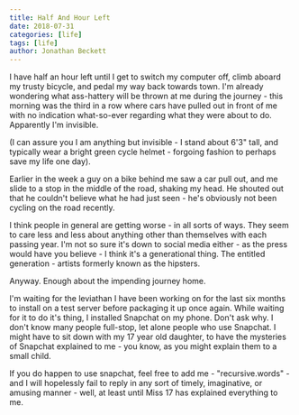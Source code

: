 ```yaml
---
title: Half And Hour Left
date: 2018-07-31
categories: [life]
tags: [life]
author: Jonathan Beckett
---
```


I have half an hour left until I get to switch my computer off, climb aboard my trusty bicycle, and pedal my way back towards town. I'm already wondering what ass-hattery will be thrown at me during the journey - this morning was the third in a row where cars have pulled out in front of me with no indication what-so-ever regarding what they were about to do. Apparently I'm invisible.

(I can assure you I am anything but invisible - I stand about 6'3" tall, and typically wear a bright green cycle helmet - forgoing fashion to perhaps save my life one day).

Earlier in the week a guy on a bike behind me saw a car pull out, and me slide to a stop in the middle of the road, shaking my head. He shouted out that he couldn't believe what he had just seen - he's obviously not been cycling on the road recently.

I think people in general are getting worse - in all sorts of ways. They seem to care less and less about anything other than themselves with each passing year. I'm not so sure it's down to social media either - as the press would have you believe - I think it's a generational thing. The entitled generation - artists formerly known as the hipsters.

Anyway. Enough about the impending journey home.

I'm waiting for the leviathan I have been working on for the last six months to install on a test server before packaging it up once again. While waiting for it to do it's thing, I installed Snapchat on my phone. Don't ask why. I don't know many people full-stop, let alone people who use Snapchat. I might have to sit down with my 17 year old daughter, to have the mysteries of Snapchat explained to me - you know, as you might explain them to a small child.

If you do happen to use snapchat, feel free to add me - "recursive.words" - and I will hopelessly fail to reply in any sort of timely, imaginative, or amusing manner - well, at least until Miss 17 has explained everything to me.